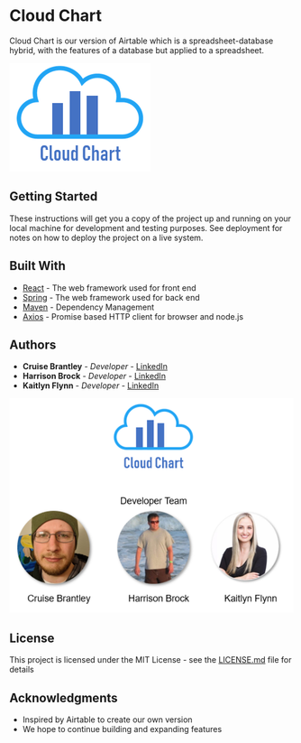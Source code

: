 # Cloud Chart

Cloud Chart is our version of Airtable which is a spreadsheet-database hybrid, with the features of a database but 
applied to a spreadsheet. 

![Logo](2019-03-07-08-46-19.png)

## Getting Started

These instructions will get you a copy of the project up and running on your local machine for development and testing purposes. See deployment for notes on how to deploy the project on a live system.

<!-- ### Prerequisites

What things you need to install the software and how to install them

```
Give examples
```

### Installing

A step by step series of examples that tell you how to get a development env running

Say what the step will be

```
Give the example
```

And repeat

```
until finished
```

End with an example of getting some data out of the system or using it for a little demo

## Running the tests

Explain how to run the automated tests for this system

### Break down into end to end tests

Explain what these tests test and why

```
Give an example
```

### And coding style tests

Explain what these tests test and why

```
Give an example
```

## Deployment

Add additional notes about how to deploy this on a live system -->

## Built With

* [React](https://reactjs.org/) - The web framework used for front end
* [Spring](https://spring.io/projects/spring-framework) - The web framework used for back end
* [Maven](https://maven.apache.org/) - Dependency Management
* [Axios](https://github.com/axios/axios) - Promise based HTTP client for browser and node.js


## Authors

* **Cruise Brantley** - *Developer* - [LinkedIn](https://www.linkedin.com/in/cruisebrantley/)
* **Harrison Brock** - *Developer* - [LinkedIn](https://www.linkedin.com/in/harrisonbrock/)
* **Kaitlyn Flynn** - *Developer* - [LinkedIn](https://www.linkedin.com/in/kaitlynflynn/)

![DevTeam](2019-03-07-08-45-13.png)


## License

This project is licensed under the MIT License - see the [LICENSE.md](LICENSE.md) file for details

## Acknowledgments

* Inspired by Airtable to create our own version
* We hope to continue building and expanding features
